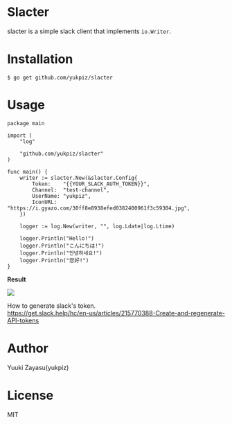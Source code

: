 # Slacter

slacter is a simple slack client that implements ``io.Writer``.


# Installation

```
$ go get github.com/yukpiz/slacter
```


# Usage

```
package main

import (
	"log"

	"github.com/yukpiz/slacter"
)

func main() {
	writer := slacter.New(&slacter.Config{
		Token:    "{{YOUR_SLACK_AUTH_TOKEN}}",
		Channel:  "test-channel",
		UserName: "yukpiz",
		IconURL:  "https://i.gyazo.com/30ff8e8938efed0382400961f3c59304.jpg",
	})

	logger := log.New(writer, "", log.Ldate|log.Ltime)

	logger.Println("Hello!")
	logger.Println("こんにちは!")
	logger.Println("안녕하세요!")
	logger.Println("您好!")
}
```

**Result**

<img src="https://i.gyazo.com/31009ea9e0cbacfb63a5fdc95500f2aa.png"/>

How to generate slack's token.  
https://get.slack.help/hc/en-us/articles/215770388-Create-and-regenerate-API-tokens  


# Author

Yuuki Zayasu(yukpiz)


# License

MIT
